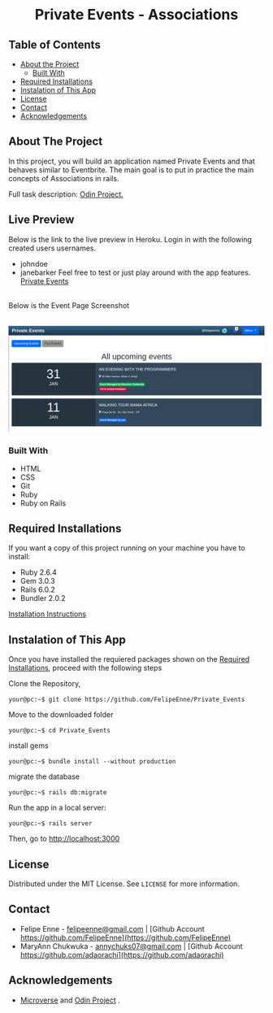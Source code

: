 <!--
*** Thanks for checking out this README Template. 
-->


<!-- PROJECT TITLE -->

<br />
<h1 align="center">Private Events - Associations</h1>



<!-- TABLE OF CONTENTS -->


## Table of Contents

* [About the Project](#about-the-project)
  * [Built With](#built-with)
* [Required Installations](#required-installations)
* [Instalation of This App](#instalation)
* [License](#license)
* [Contact](#contact)
* [Acknowledgements](#acknowledgements)


<!-- ABOUT THE PROJECT -->
## About The Project

In this project, you will build an application named Private Events and that behaves similar to Eventbrite. The main goal is to put in practice the main concepts of Associations in rails.

Full task description: <a href="https://www.theodinproject.com/courses/ruby-on-rails/lessons/associations"> Odin Project.</a>


## Live Preview

Below is the link to the live preview in Heroku. Login in with the following created users usernames. 
* johndoe
* janebarker 
Feel free to test or just play around with the app features. <br>
<a href="https://afternoon-waters-36349.herokuapp.com">Private Events</a> <br><br>
<p>Below is the Event Page Screenshot</p>
<br>
<img src="app/assets/images/screenshot.png" alt="Events">

### Built With 

* HTML
* CSS
* Git
* Ruby
* Ruby on Rails


## Required Installations

<p>If you want a copy of this project running on your machine you have to install:</p>

* Ruby 2.6.4
* Gem 3.0.3
* Rails 6.0.2
* Bundler 2.0.2

<a href="https://www.tutorialspoint.com/ruby-on-rails/rails-installation"> Installation Instructions</a>

<!-- INSTALATION -->
## Instalation of This App

Once you have installed the requiered packages shown on the [Required Installations](#required-installations), proceed with the following steps

Clone the Repository,

```Shell
your@pc:~$ git clone https://github.com/FelipeEnne/Private_Events
```

Move to the downloaded folder

```Shell
your@pc:~$ cd Private_Events
```

install gems

```Shell
your@pc:~$ bundle install --without production
```

migrate the database

```Shell
your@pc:~$ rails db:migrate
```

Run the app in a local server:

```Shell
your@pc:~$ rails server
```

Then, go to [http://localhost:3000](http://localhost:3000)

<!-- LICENSE -->
## License

Distributed under the MIT License. See `LICENSE` for more information.

<!-- CONTACT -->
## Contact
* Felipe Enne - felipeenne@gmail.com | [Github Account https://github.com/FelipeEnne](https://github.com/FelipeEnne)
* MaryAnn Chukwuka - annychuks07@gmail.com | [Github Account https://github.com/adaorachi](https://github.com/adaorachi)

<!-- ACKNOWLEDGEMENTS -->
## Acknowledgements

* <a href="https://www.microverse.org/"> Microverse</a>  and <a href="https://www.theodinproject.com/"> Odin Project</a> .